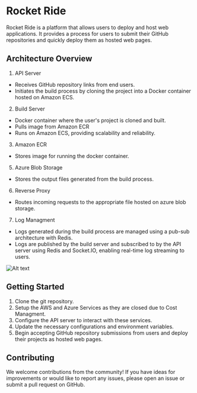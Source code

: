 
# Rocket Ride
Rocket Ride is a platform that allows users to  deploy and host web applications. It provides a  process for users to submit their GitHub repositories and quickly deploy them as hosted web pages.

## Architecture Overview
1. API Server
* Receives GitHub repository links from end users.
* Initiates the build process by cloning the project into a Docker container hosted on Amazon ECS.
2. Build Server
* Docker container where the user's project is cloned and built.
* Pulls image from Amazon ECR
* Runs on Amazon ECS, providing scalability and reliability.
3. Amazon ECR
* Stores image for running the docker container.
5. Azure Blob Storage
* Stores the output files generated from the build process.
6. Reverse Proxy
* Routes incoming requests to the appropriate file hosted on azure blob storage.
7. Log Managment
* Logs generated during the build process are managed using a pub-sub architecture with Redis.
* Logs are published by the build server and subscribed to by the API server using Redis and Socket.IO, enabling real-time log streaming to users.

![Alt text](relative%20Rocket-Ride.jpg.jpg?raw=true "Rocket-Ride")



## Getting Started
1. Clone the git repository.
2. Setup the AWS and Azure Services as they are closed due to Cost Managment.
2. Configure the API server to interact with these services.
3. Update the necessary configurations and environment variables.
4. Begin accepting GitHub repository submissions from users and deploy their projects as hosted web pages.


## Contributing
We welcome contributions from the community! If you have ideas for improvements or would like to report any issues, please open an issue or submit a pull request on GitHub.

